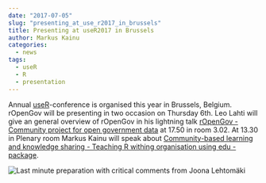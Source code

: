 ```yaml
---
date: "2017-07-05"
slug: "presenting_at_use_r2017_in_brussels"
title: Presenting at useR2017 in Brussels
author: Markus Kainu
categories:
  - news
tags:
  - useR
  - R
  - presentation
---
```



Annual [useR](https://user2017.brussels/)-conference is organised this year in Brussels, Belgium. rOpenGov will be presenting in two occasion on Thursday 6th. Leo Lahti will give an general overview of rOpenGov in his lightning talk [rOpenGov - Community project for open government data](https://github.com/rOpenGov/slides/raw/master/20170706-UseR-Bru/2017-useR-rOpenGov.pdf) at 17.50 in room 3.02. At 13.30 in Plenary room Markus Kainu will speak about [Community-based learning and knowledge sharing - Teaching R withing organisation using edu -package](http://software.markuskainu.fi/ropengov/user2017_slides/slides.pdf).


![Last minute preparation with critical comments from Joona Lehtomäki](/images/ropengov_user2017.jpg)


